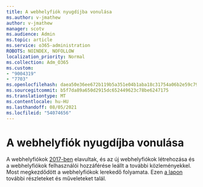 ```yaml
---
title: A webhelyfiók nyugdíjba vonulása
ms.author: v-jmathew
author: v-jmathew
manager: scotv
ms.audience: Admin
ms.topic: article
ms.service: o365-administration
ROBOTS: NOINDEX, NOFOLLOW
localization_priority: Normal
ms.collection: Adm_O365
ms.custom:
- "9004319"
- "7703"
ms.openlocfilehash: daea50e36ee672b119b5a351e04b1aba18c31754a06b2e59c792e2c748cfcca6
ms.sourcegitcommit: b5f7da89a650d2915dc652449623c78be6247175
ms.translationtype: MT
ms.contentlocale: hu-HU
ms.lasthandoff: 08/05/2021
ms.locfileid: "54074656"
---
```

# <a name="retirement-of-site-mailbox"></a>A webhelyfiók nyugdíjba vonulása

A webhelyfiókok [2017-ben](https://techcommunity.microsoft.com/t5/microsoft-sharepoint-blog/deprecation-of-site-mailboxes/ba-p/93028) elavultak, és az új webhelyfiókok létrehozása és a webhelyfiókok felhasználói hozzáférése leállt a további közleményekkel. Most megkezdődött a webhelyfiókok lerekedő folyamata. Ezen [a lapon](https://aka.ms/SiteMailboxRetirement) további részleteket és műveleteket talál.
